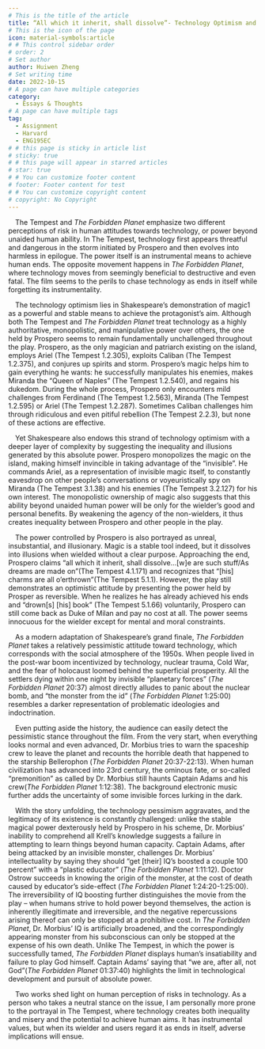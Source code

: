 ```yaml
---
# This is the title of the article
title: “All which it inherit, shall dissolve”- Technology Optimism and Pessimism in The Tempest and The Forbidden Planet
# This is the icon of the page
icon: material-symbols:article
# # This control sidebar order
# order: 2
# Set author
author: Huiwen Zheng
# Set writing time
date: 2022-10-15
# A page can have multiple categories
category:
  - Essays & Thoughts
# A page can have multiple tags
tag:
  - Assignment
  - Harvard
  - ENG195EC
# # this page is sticky in article list
# sticky: true
# # this page will appear in starred articles
# star: true
# # You can customize footer content
# footer: Footer content for test
# # You can customize copyright content
# copyright: No Copyright
---
```


&emsp;The Tempest and _The Forbidden Planet_ emphasize two different perceptions of risk in human attitudes towards technology, or power beyond unaided human ability. In The Tempest, technology first appears threatful and dangerous in the storm initiated by Prospero and then evolves into harmless in epilogue. The power itself is an instrumental means to achieve human ends. The opposite movement happens in _The Forbidden Planet_, where technology moves from seemingly beneficial to destructive and even fatal. The film seems to the perils to chase technology as ends in itself while forgetting its instrumentality.

&emsp;The technology optimism lies in Shakespeare’s demonstration of magic1 as a powerful and stable means to achieve the protagonist’s aim. Although both The Tempest and _The Forbidden Planet_ treat technology as a highly authoritative, monopolistic, and manipulative power over others, the one held by Prospero seems to remain fundamentally unchallenged throughout the play. Prospero, as the only magician and patriarch existing on the island, employs Ariel (The Tempest 1.2.305), exploits Caliban (The Tempest 1.2.375), and conjures up spirits and storm. Prospero’s magic helps him to gain everything he wants: he successfully manipulates his enemies, makes Miranda the “Queen of Naples” (The Tempest 1.2.540), and regains his dukedom. During the whole process, Prospero only encounters mild challenges from Ferdinand (The Tempest 1.2.563), Miranda (The Tempest 1.2.595) or Ariel (The Tempest 1.2.287). Sometimes Caliban challenges him through ridiculous and even pitiful rebellion (The Tempest 2.2.3), but none of these actions are effective.

&emsp;Yet Shakespeare also endows this strand of technology optimism with a deeper layer of complexity by suggesting the inequality and illusions generated by this absolute power. Prospero monopolizes the magic on the island, making himself invincible in taking advantage of the “invisible”. He commands Ariel, as a representation of invisible magic itself, to constantly eavesdrop on other people’s conversations or voyeuristically spy on Miranda (The Tempest 3.1.38) and his enemies (The Tempest 3.2.127) for his own interest. The monopolistic ownership of magic also suggests that this ability beyond unaided human power will be only for the wielder’s good and personal benefits. By weakening the agency of the non-wielders, it thus creates inequality between Prospero and other people in the play.

&emsp;The power controlled by Prospero is also portrayed as unreal, insubstantial, and illusionary. Magic is a stable tool indeed, but it dissolves into illusions when wielded without a clear purpose. Approaching the end, Prospero claims “all which it inherit, shall dissolve…[w]e are such stuff/As dreams are made on”(The Tempest 4.1.171) and recognizes that “[his] charms are all o’erthrown”(The Tempest 5.1.1). However, the play still demonstrates an optimistic attitude by presenting the power held by Prosper as reversible. When he realizes he has already achieved his ends and “drown[s] [his] book” (The Tempest 5.1.66) voluntarily, Prospero can still come back as Duke of Milan and pay no cost at all. The power seems innocuous for the wielder except for mental and moral constraints.

&emsp;As a modern adaptation of Shakespeare’s grand finale, _The Forbidden Planet_ takes a relatively pessimistic attitude toward technology, which corresponds with the social atmosphere of the 1950s. When people lived in the post-war boom incentivized by technology, nuclear trauma, Cold War, and the fear of holocaust loomed behind the superficial prosperity. All the settlers dying within one night by invisible “planetary forces” (_The Forbidden Planet_ 20:37) almost directly alludes to panic about the nuclear bomb, and “the monster from the id” (_The Forbidden Planet_ 1:25:00) resembles a darker representation of problematic ideologies and indoctrination.

&emsp;Even putting aside the history, the audience can easily detect the pessimistic stance throughout the film. From the very start, when everything looks normal and even advanced, Dr. Morbius tries to warn the spaceship crew to leave the planet and recounts the horrible death that happened to the starship Bellerophon (_The Forbidden Planet_ 20:37-22:13). When human civilization has advanced into 23rd century, the ominous fate, or so-called “premonition” as called by Dr. Morbius still haunts Captain Adams and his crew(_The Forbidden Planet_ 1:12:38). The background electronic music further adds the uncertainty of some invisible forces lurking in the dark.

&emsp;With the story unfolding, the technology pessimism aggravates, and the legitimacy of its existence is constantly challenged: unlike the stable magical power dexterously held by Prospero in his scheme, Dr. Morbius’ inability to comprehend all Krell’s knowledge suggests a failure in attempting to learn things beyond human capacity. Captain Adams, after being attacked by an invisible monster, challenges Dr. Morbius’ intellectuality by saying they should “get [their] IQ’s boosted a couple 100 percent” with a “plastic educator” (_The Forbidden Planet_ 1:11:12). Doctor Ostrow succeeds in knowing the origin of the monster, at the cost of death caused by educator’s side-effect (_The Forbidden Planet_ 1:24:20-1:25:00). The irreversibility of IQ boosting further distinguishes the movie from the play – when humans strive to hold power beyond themselves, the action is inherently illegitimate and irreversible, and the negative repercussions arising thereof can only be stopped at a prohibitive cost. In _The Forbidden Planet_, Dr. Morbius’ IQ is artificially broadened, and the correspondingly appearing monster from his subconscious can only be stopped at the expense of his own death. Unlike The Tempest, in which the power is successfully tamed, _The Forbidden Planet_ displays human’s insatiability and failure to play God himself. Captain Adams’ saying that “we are, after all, not God”(_The Forbidden Planet_ 01:37:40) highlights the limit in technological development and pursuit of absolute power.

&emsp;Two works shed light on human perception of risks in technology. As a person who takes a neutral stance on the issue, I am personally more prone to the portrayal in The Tempest, where technology creates both inequality and misery and the potential to achieve human aims. It has instrumental values, but when its wielder and users regard it as ends in itself, adverse implications will ensue.
